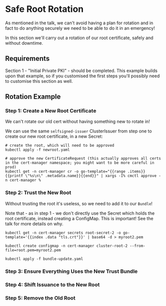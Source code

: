 # Safe Root Rotation

As mentioned in the talk, we can't avoid having a plan for rotation and in fact to do anything securely we need to be able to do it in an emergency!

In this section we'll carry out a rotation of our root certificate, safely and without downtime.

## Requirements

Section 1 - "Initial Private PKI" - should be completed. This example builds upon that example, so if you customised the first steps you'll
possibly need to customise this section as well.

## Rotation Example

### Step 1: Create a New Root Certificate

We can't rotate our old cert without having something new to rotate in!

We can use the same `selfsigned-issuer` ClusterIssuer from step one to create our new root certificate, in a new Secret:

```console
# create the root, which will need to be approved
kubectl apply -f newroot.yaml

# approve the new CertificateRequest (this actually approves all certs in the cert-manager namespace; you might want to be more careful in prod)
kubectl get -n cert-manager cr -o go-template="{{range .items}}{{printf \"%s\n\" .metadata.name}}{{end}}" | xargs -I% cmctl approve -n cert-manager %
```

### Step 2: Trust the New Root

Without trusting the root it's useless, so we need to add it to our `Bundle`!

Note that - as in step 1 - we don't directly use the Secret which holds the root certificate, instead creating a ConfigMap. This is important! See the talk for more details on why.

```console
kubectl get -n cert-manager secrets root-secret-2 -o go-template='{{index .data "tls.crt"}}' | base64 -d > myroot2.pem

kubectl create configmap -n cert-manager cluster-root-2 --from-file=root.pem=myroot2.pem

kubectl apply -f bundle-update.yaml
```

### Step 3: Ensure Everything Uses the New Trust Bundle

### Step 4: Shift Issuance to the New Root

### Step 5: Remove the Old Root
